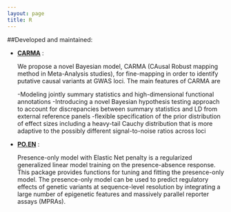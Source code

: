 ```yaml
---
layout: page
title: R 
---
```


##Developed and maintained:

   
   - [**CARMA**](https://github.com/ZikunY/CARMA) : 
      
       We propose a novel Bayesian model, CARMA (CAusal Robust mapping method in Meta-Analysis studies), for fine-mapping in order to identify putative causal variants at GWAS loci. The main features of CARMA are

        -Modeling jointly summary statistics and high-dimensional functional annotations
        -Introducing a novel Bayesian hypothesis testing approach to account for discrepancies between summary statistics and LD from external reference panels
        -flexible specification of the prior distribution of effect sizes including a heavy-tail Cauchy distribution that is more adaptive to the possibly different signal-to-noise ratios across loci
        
   - [**PO.EN**](https://github.com/ZikunY/PO.EN) : 
   
       Presence-only model with Elastic Net penalty is a regularized generalized linear model training on the presence-absence response. This package provides functions for tuning and fitting the presence-only model. The presence-only model can be used to predict regulatory effects of genetic variants at sequence-level resolution by integrating a large number of epigenetic features and massively parallel reporter assays (MPRAs).
       
